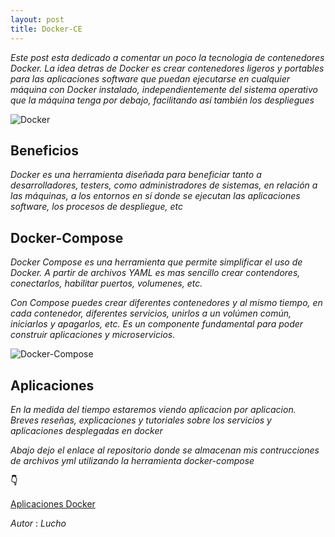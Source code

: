 ```yaml
---
layout: post
title: Docker-CE
---
```


_Este post esta dedicado a comentar un poco la tecnologia de contenedores Docker. La idea detras de Docker es crear contenedores ligeros y portables para las aplicaciones software que puedan ejecutarse en cualquier máquina con Docker instalado, independientemente del sistema operativo que la máquina tenga por debajo, facilitando así también los despliegues_

![Docker](https://s3-eu-west-3.amazonaws.com/pedrojimenez/wp-content/uploads/20200617192725/docker.jpg)

## Beneficios

_Docker es una herramienta diseñada para beneficiar tanto a desarrolladores, testers, como administradores de sistemas, en relación a las máquinas, a los entornos en sí donde se ejecutan las aplicaciones software, los procesos de despliegue, etc_

## Docker-Compose

_Docker Compose es una herramienta que permite simplificar el uso de Docker. A partir de archivos YAML es mas sencillo crear contendores, conectarlos, habilitar puertos, volumenes, etc._

_Con Compose puedes crear diferentes contenedores y al mismo tiempo, en cada contenedor, diferentes servicios, unirlos a un volúmen común, iniciarlos y apagarlos, etc. Es un componente fundamental para poder construir aplicaciones y microservicios._

![Docker-Compose](https://quintagroup.com/cms/technology/Images/docker-compose-button.jpg)

## Aplicaciones

_En la medida del tiempo estaremos viendo aplicacion por aplicacion. Breves reseñas, explicaciones y tutoriales sobre los servicios y aplicaciones desplegadas en docker_

_Abajo dejo el enlace al repositorio donde se almacenan mis contrucciones de archivos yml utilizando la herramienta docker-compose_

**👇**

[Aplicaciones Docker](https://github.com/Lucho00Cuba/Docker)

*Autor* : _Lucho_